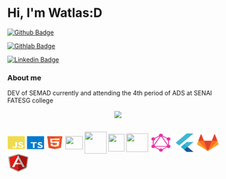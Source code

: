 # Hi, I'm Watlas:D

[![Github Badge](https://img.shields.io/badge/-Github-000?style=flat-square&logo=Github&logoColor=white&link=https://github.com/Watlas)](https://github.com/Watlas)

[![Githlab Badge](https://img.shields.io/badge/-Gitlab-000?style=flat-square&logo=Gitlab&logoColor=white&link=https://gitlab.com/Watlas)](https://gitlab.com/Watlas)

[![Linkedin Badge](https://img.shields.io/badge/-LinkedIn-blue?style=flat-square&logo=Linkedin&logoColor=white&link=https://www.linkedin.com/in/watlas-rick-371392181/)](https://www.linkedin.com/in/watlas-rick-371392181/)

### About me
DEV of SEMAD currently and attending the 4th period of ADS at SENAI FATESG college


<p align="center">
  <a href="https://github.com/Watlas/github-readme-stats">
    <img
      align="center"
      height="165"
      src="https://github-readme-stats.vercel.app/api?username=Watlas&count_private=true&show_icons=true&custom_title=Github%20Status&hide=issues&theme=radical"
    />
  </a>
</p>
<div style="display: inline_block"><br>
  <img align="center" height="30" width="40" src="https://raw.githubusercontent.com/devicons/devicon/master/icons/javascript/javascript-plain.svg">
  <img align="center" height="30" width="40" src="https://raw.githubusercontent.com/devicons/devicon/master/icons/typescript/typescript-plain.svg">
  <img align="center" height="30" width="40" src="https://raw.githubusercontent.com/devicons/devicon/master/icons/html5/html5-original.svg">
  <img align="center" height="30" width="40" src="https://user-images.githubusercontent.com/46682639/120317610-3cceff80-c2b5-11eb-89b3-7ed434461e1f.png">
  <img align="center" height="50" width="50" src="https://user-images.githubusercontent.com/46682639/120317833-80c20480-c2b5-11eb-9144-92c246da14f6.png">
  <img align="center" height="40" width="37" src="https://user-images.githubusercontent.com/46682639/120318037-b5ce5700-c2b5-11eb-9d64-57629c7ee0f8.png">
  <img align="center" height="42" width="50" src="https://user-images.githubusercontent.com/46682639/120318367-26757380-c2b6-11eb-8ee8-7b27920da71a.png">
  <img align="center" height="42" width="50" src="https://raw.githubusercontent.com/devicons/devicon/master/icons/graphql/graphql-plain.svg">
  <img align="center" height="42" width="50" src="https://raw.githubusercontent.com/devicons/devicon/master/icons/flutter/flutter-original.svg">
  <img align="center" height="42" width="50" src="https://raw.githubusercontent.com/devicons/devicon/master/icons/gitlab/gitlab-original.svg">
  <img align="center" height="42" width="50" src="https://raw.githubusercontent.com/devicons/devicon/master/icons/angularjs/angularjs-original.svg">
</div>
    

